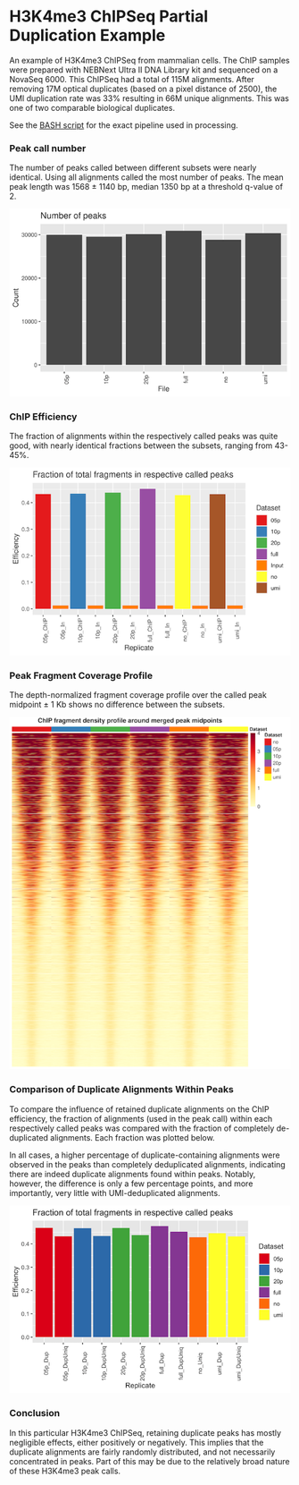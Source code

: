 # H3K4me3 ChIPSeq Partial Duplication Example

An example of H3K4me3 ChIPSeq from mammalian cells. The ChIP samples were prepared with 
NEBNext Ultra II DNA Library kit and sequenced on a NovaSeq 6000. This ChIPSeq had a 
total of 115M alignments. After removing 17M optical duplicates (based on a pixel 
distance of 2500), the UMI duplication rate was 33% resulting in 66M unique alignments.
This was one of two comparable biological duplicates.

See the [BASH script](https://github.com/HuntsmanCancerInstitute/MultiRepMacsChIPSeq/blob/master/docs/DeDuplicationEvaluation/duplication_comparison_cmd.sh)
for the exact pipeline used in processing.

### Peak call number

The number of peaks called between different subsets were nearly identical. Using all 
alignments called the most number of peaks. The mean peak length was 1568 ± 1140 bp, 
median 1350 bp at a threshold q-value of 2. 

![H3K4me3_peak_number](DeDuplicationEvaluation/H3K4me3.peak_number.png)


### ChIP Efficiency

The fraction of alignments within the respectively called peaks was quite good, with 
nearly identical fractions between the subsets, ranging from 43-45%. 

![H3K4me3_chip_efficiency](DeDuplicationEvaluation/H3K4me3.chip_efficiency.png)


### Peak Fragment Coverage Profile

The depth-normalized fragment coverage profile over the called peak midpoint ± 1 Kb 
shows no difference between the subsets.

![H3K4me3_profile_fragment](DeDuplicationEvaluation/H3K4me3_profile_fragment_hm.png)


### Comparison of Duplicate Alignments Within Peaks

To compare the influence of retained duplicate alignments on the ChIP efficiency, the
fraction of alignments (used in the peak call) within each respectively called peaks
was compared with the fraction of completely de-duplicated alignments. Each fraction
was plotted below.

In all cases, a higher percentage of duplicate-containing alignments were observed in
the peaks than completely deduplicated alignments, indicating there are indeed
duplicate alignments found within peaks. Notably, however, the difference is only a
few percentage points, and more importantly, very little with UMI-deduplicated
alignments. 

![H3K4me3_efficiency_comparison](DeDuplicationEvaluation/H3K4me3_comparison.chip_efficiency.png)


### Conclusion

In this particular H3K4me3 ChIPSeq, retaining duplicate peaks has mostly negligible 
effects, either positively or negatively. This implies that the duplicate alignments 
are fairly randomly distributed, and not necessarily concentrated in peaks. Part of 
this may be due to the relatively broad nature of these H3K4me3 peak calls.


